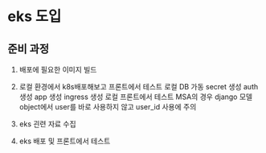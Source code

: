 # eks 도입

## 준비 과정
1. 배포에 필요한 이미지 빌드

2. 로컬 환경에서 k8s배포해보고 프론트에서 테스트
    로컬 DB 가동
    secret 생성
    auth 생성
    app 생성
    ingress 생성
    로컬 프론트에서 테스트
    MSA의 경우 django 모델 object에서 user를 바로 사용하지 않고 user_id 사용에 주의

3. eks 괸련 자료 수집

4. eks 배포 및 프론트에서 테스트
